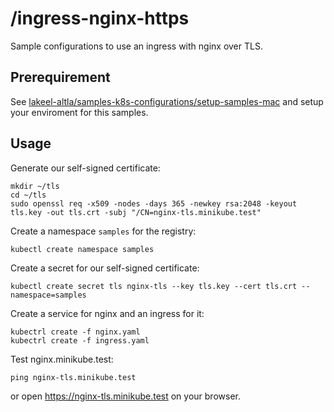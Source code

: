 # /ingress-nginx-https

Sample configurations to use an ingress with nginx over TLS.

## Prerequirement

See [lakeel-altla/samples-k8s-configurations/setup-samples-mac](../setup-samples-mac) and setup your enviroment for this samples.

## Usage

Generate our self-signed certificate:

```
mkdir ~/tls
cd ~/tls
sudo openssl req -x509 -nodes -days 365 -newkey rsa:2048 -keyout tls.key -out tls.crt -subj "/CN=nginx-tls.minikube.test"
```

Create a namespace `samples` for the registry:

```
kubectl create namespace samples
```

Create a secret for our self-signed certificate:

```
kubectl create secret tls nginx-tls --key tls.key --cert tls.crt --namespace=samples
```

Create a service for nginx and an ingress for it:

```
kubectrl create -f nginx.yaml
kubectrl create -f ingress.yaml
```

Test nginx.minikube.test:

```
ping nginx-tls.minikube.test
```

or open https://nginx-tls.minikube.test on your browser.
